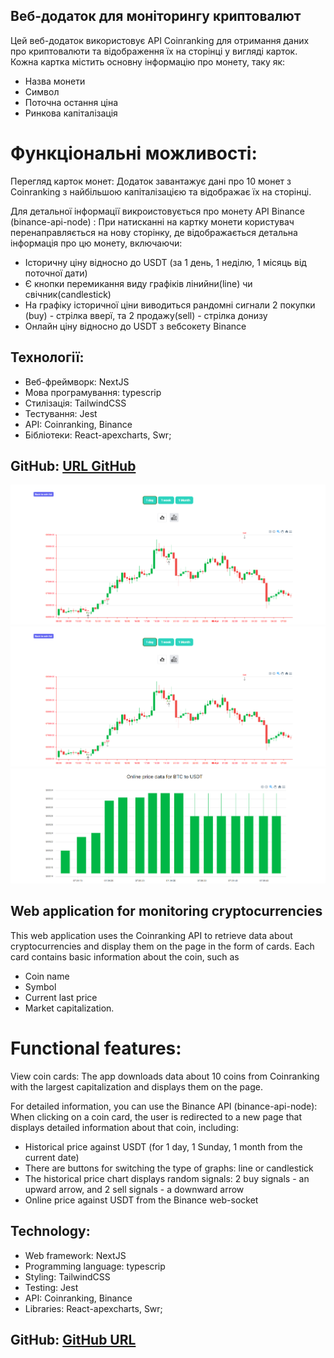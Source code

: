 ## Веб-додаток для моніторингу криптовалют

Цей веб-додаток використовує API Сoinranking для отримання даних про криптовалюти та відображення їх на сторінці у вигляді карток. Кожна картка містить основну інформацію про монету, таку як:

- Назва монети
- Символ
- Поточна остання ціна
- Ринкова капіталізація

# Функціональні можливості:

Перегляд карток монет: Додаток завантажує дані про 10 монет з Сoinranking з найбільшою капіталізацією та відображає їх на сторінці.

Для детальної інформації викроистовується про монету API Binance (binance-api-node) : При натисканні на картку монети користувач перенаправляється на нову сторінку, де відображається детальна інформація про цю монету, включаючи:

- Історичну ціну відносно до USDT (за 1 день, 1 неділю, 1 місяць від поточної дати)
- Є кнопки перемикання виду графіків лінийни(line) чи свічник(candlestick)
- На графіку історичної ціни виводиться рандомні сигнали 2 покупки (buy) - стрілка вверї, та 2 продажу(sell) - стрілка донизу
- Онлайн ціну відносно до USDT з вебсокету Binance

## Технології:

- Веб-фреймворк: NextJS
- Мова програмування: typescrip
- Cтилізація: TailwindCSS
- Тестування: Jest
- API: Сoinranking, Binance
- Бібліотеки: React-apexcharts, Swr;

## GitHub: [URL GitHub](https://github.com/DimaDzh/crypto-charts-test)

![Домашня сторінка](/public/coinpage1.png)
![Сторінка монети графік історичної ціни ](/public/coinpage1.png)
![Сторінка монети графік ціни в реальному часі](/public/coinpage2.png)

## Web application for monitoring cryptocurrencies

This web application uses the Coinranking API to retrieve data about cryptocurrencies and display them on the page in the form of cards. Each card contains basic information about the coin, such as

- Coin name
- Symbol
- Current last price
- Market capitalization.

# Functional features:

View coin cards: The app downloads data about 10 coins from Coinranking with the largest capitalization and displays them on the page.

For detailed information, you can use the Binance API (binance-api-node): When clicking on a coin card, the user is redirected to a new page that displays detailed information about that coin, including:

- Historical price against USDT (for 1 day, 1 Sunday, 1 month from the current date)
- There are buttons for switching the type of graphs: line or candlestick
- The historical price chart displays random signals: 2 buy signals - an upward arrow, and 2 sell signals - a downward arrow
- Online price against USDT from the Binance web-socket

## Technology:

- Web framework: NextJS
- Programming language: typescrip
- Styling: TailwindCSS
- Testing: Jest
- API: Coinranking, Binance
- Libraries: React-apexcharts, Swr;

## GitHub: [GitHub URL](https://github.com/DimaDzh/crypto-charts-test)
